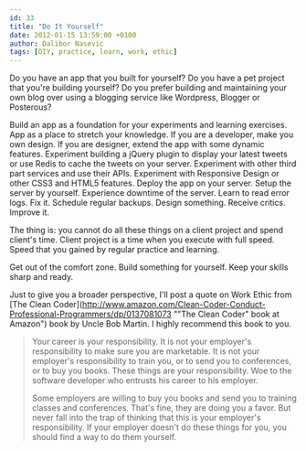 ```yaml
---
id: 33
title: "Do It Yourself"
date: 2012-01-15 13:59:00 +0100
author: Dalibor Nasevic
tags: [DIY, practice, learn, work, ethic]
---
```


Do you have an app that you built for yourself? Do you have a pet project that you're building yourself? Do you prefer building and maintaining your own blog over using a blogging service like Wordpress, Blogger or Posterous?

Build an app as a foundation for your experiments and learning exercises. App as a place to stretch your knowledge. If you are a developer, make you own design. If you are designer, extend the app with some dynamic features. Experiment building a jQuery plugin to display your latest tweets or use Redis to cache the tweets on your server. Experiment with other third part services and use their APIs. Experiment with Responsive Design or other CSS3 and HTML5 features. Deploy the app on your server. Setup the server by yourself. Experience downtime of the server. Learn to read error logs. Fix it. Schedule regular backups. Design something. Receive critics. Improve it.

The thing is: you cannot do all these things on a client project and spend client's time. Client project is a time when you execute with full speed. Speed that you gained by regular practice and learning.

Get out of the comfort zone. Build something for yourself. Keep your skills sharp and ready.

Just to give you a broader perspective, I'll post a quote on Work Ethic from [The Clean Coder](http://www.amazon.com/Clean-Coder-Conduct-Professional-Programmers/dp/0137081073 ""The Clean Coder" book at Amazon") book by Uncle Bob Martin. I highly recommend this book to you.

> Your career is your responsibility. It is not your employer's responsibility to make sure you are marketable. It is not your employer's responsibility to train you, or to send you to conferences, or to buy you books. These things are your responsibility. Woe to the software developer who entrusts his career to his employer.  
>   
> Some employers are willing to buy you books and send you to training classes and conferences. That's fine, they are doing you a favor. But never fall into the trap of thinking that this is your employer's responsibility. If your employer doesn't do these things for you, you should find a way to do them yourself.
